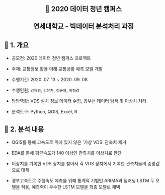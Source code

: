 <h2 align="center">🐳 2020 데이터 청년 캠퍼스<br><br>연세대학교 - 빅데이터 분석처리 과정</h2>

<h2>🐳 1. 개요</h2>

- 공모전: 2020 데이터 청년 캠퍼스 프로젝트

- 주제: 교통정보 활용 미래 교통상황 예측 모델 개발

- 수행기간: 2020. 07. 13 ~ 2020. 09. 08

- 수행인원: `양재영`, `김윤환`, `정규형`, `이하경`

- 담당역활: VDS 설치 정보 데이터 수집, 경부선 데이터 탐색 및 이상치 처리

- 분석도구: Python, QGIS, Excel, R

<h2>🐳 2. 분석 내용</h2>

- QGIS를 통해 고속도로 위에 있지 않은 '가상 VDS' 관측치 제거

- EDA를 통해 평균속도가 140 이상인 관측치를 이상치로 판단

- 이상치를 기록한 VDS 장치를 찾아서 각 VDS 장치에서 기록한 관측치들의 중앙값으로 대체

- 경부고속도로 주행속도 예측을 위해 통계적 기법인 ARIMA와 딥러닝 LSTM 두 모델을 적용, 예측력이 우수한 LSTM 모델을 최종 모델로 채택
